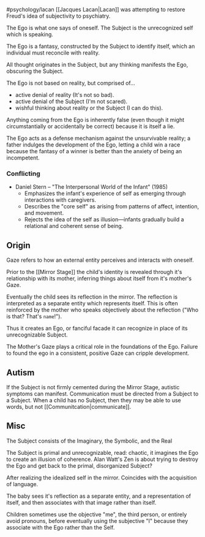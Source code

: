 #psychology/lacan 
[[Jacques Lacan|Lacan]] was attempting to restore Freud's idea of subjectivity to psychiatry.

The Ego is what one says of oneself. The Subject is the unrecognized self which is speaking.

The Ego is a fantasy, constructed by the Subject to identify itself, which an individual must reconcile with reality.

All thought originates in the Subject, but any thinking manifests the Ego, obscuring the Subject.

The Ego is not based on reality, but comprised of...
- active denial of reality (It's not so bad).
- active denial of the Subject (I'm not scared).
- wishful thinking about reality or the Subject (I can do this).

Anything coming from the Ego is inherently false (even though it might circumstantially or accidentally be correct) because it is itself a lie.

The Ego acts as a defense mechanism against the unsurvivable reality; a father indulges the development of the Ego, letting a child win a race because the fantasy of a winner is better than the anxiety of being an incompetent.

### Conflicting
- Daniel Stern – "The Interpersonal World of the Infant" (1985)
	- Emphasizes the infant's experience of self as emerging through interactions with caregivers.
	- Describes the "core self" as arising from patterns of affect, intention, and movement.
	- Rejects the idea of the self as illusion—infants gradually build a relational and coherent sense of being.


## Origin

Gaze refers to how an external entity perceives and interacts with oneself.

Prior to the [[Mirror Stage]] the child's identity is revealed through it's relationship with its mother, inferring things about itself from it's mother's Gaze.

Eventually the child sees its reflection in the mirror. The reflection is interpreted as a separate entity which represents itself. This is often reinforced by the mother who speaks objectively about the reflection ("Who is that? That's `name`!").

Thus it creates an Ego, or fanciful facade it can recognize in place of its unrecognizable Subject.

The Mother's Gaze plays a critical role in the foundations of the Ego. Failure to found the ego in a consistent, positive Gaze can cripple development.
## Autism

If the Subject is not firmly cemented during the Mirror Stage, autistic symptoms can manifest. Communication must be directed from a Subject to a Subject. When a child has no Subject, then they may be able to use words, but not [[Communitcation|communicate]].
## Misc

The Subject consists of the Imaginary, the Symbolic, and the Real

The Subject is primal and unrecognizable, read: chaotic, it imagines the Ego to create an illusion of coherence.
	Alan Watt's Zen is about trying to destroy the Ego and get back to the primal, disorganized Subject?

After realizing the idealized self in the mirror.
Coincides with the acquisition of language.

The baby sees it's reflection as a separate entity, and a representation of itself, and then associates with that image rather than itself. 

Children sometimes use the objective "me", the third person, or entirely avoid pronouns, before eventually using the subjective "I" because they associate with the Ego rather than the Self.